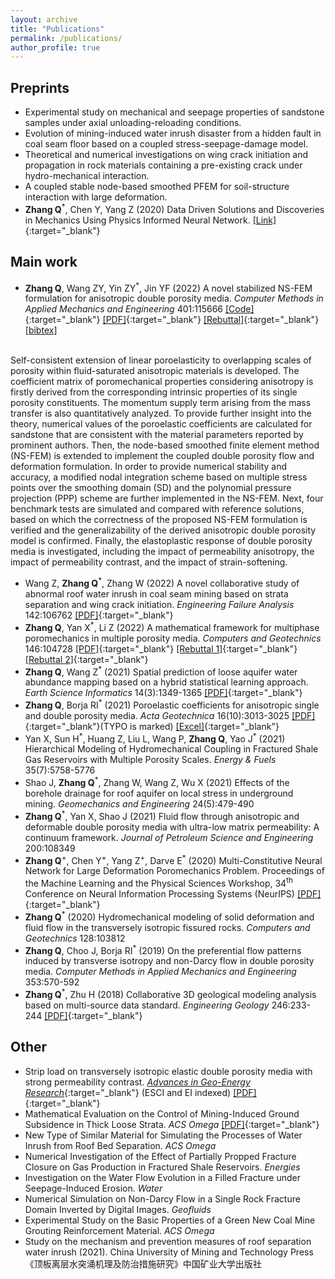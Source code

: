 ```yaml
---
layout: archive
title: "Publications"
permalink: /publications/
author_profile: true
---
```


<!-- {% if author.googlescholar %}
  You can also find my articles on <u><a href="{{author.googlescholar}}">my Google Scholar profile</a>.</u>
{% endif %}

{% include base_path %}

{% for post in site.publications reversed %}
  {% include archive-single.html %}
{% endfor %} -->

## Preprints

- Experimental study on mechanical and seepage properties of sandstone samples under axial unloading-reloading conditions.
- Evolution of mining-induced water inrush disaster from a hidden fault in coal seam floor based on a coupled stress-seepage-damage model.
- Theoretical and numerical investigations on wing crack initiation and propagation in rock materials containing a pre-existing crack under hydro-mechanical interaction.
- A coupled stable node-based smoothed PFEM for soil-structure interaction with large deformation.
- **Zhang Q**<sup>\*</sup>, Chen Y, Yang Z (2020) Data Driven Solutions and Discoveries in Mechanics Using Physics Informed Neural Network. [[Link]](https://doi.org/10.20944/preprints202006.0258.v1){:target="_blank"}



## Main work

- **Zhang Q**, Wang ZY, Yin ZY<sup>\*</sup>, Jin YF (2022) A novel stabilized NS-FEM formulation for anisotropic double porosity media. *Computer Methods in Applied Mechanics and Engineering* 401:115666 [[Code]](https://github.com/qizhang94/GEOKEYFEM_HM/releases){:target="_blank"} [[PDF]](../files/CMAME_115666.pdf){:target="_blank"} [[Rebuttal]](../files/CMAME_115666_Rebuttal.pdf){:target="_blank"}
    [<a href="javascript:void(0)" onclick="(function(target, id) { if ($('#' + id).css('display') == 'block') { $('#' + id).hide('fast'); $(target).text('Summary') } else { $('#' + id).show('fast'); $(target).text('Summary▲') } })(this, 'bibtex-ZhangCMAME22');">bibtex</a>]
<div id="bibtex-ZhangCMAME22" style="white-space: pre-wrap;">
Self-consistent extension of linear poroelasticity to overlapping scales of porosity within fluid-saturated anisotropic materials is developed. The coefficient matrix of poromechanical properties considering anisotropy is firstly derived from the corresponding intrinsic properties of its single porosity constituents. The momentum supply term arising from the mass transfer is also quantitatively analyzed. To provide further insight into the theory, numerical values of the poroelastic coefficients are calculated for sandstone that are consistent with the material parameters reported by prominent authors. Then, the node-based smoothed finite element method (NS-FEM) is extended to implement the coupled double porosity flow and deformation formulation. In order to provide numerical stability and accuracy, a modified nodal integration scheme based on multiple stress points over the smoothing domain (SD) and the polynomial pressure projection (PPP) scheme are further implemented in the NS-FEM. Next, four benchmark tests are simulated and compared with reference solutions, based on which the correctness of the proposed NS-FEM formulation is verified and the generalizability of the derived anisotropic double porosity model is confirmed. Finally, the elastoplastic response of double porosity media is investigated, including the impact of permeability anisotropy, the impact of permeability contrast, and the impact of strain-softening.
</div>

- Wang Z, **Zhang Q**<sup>\*</sup>, Zhang W (2022) A novel collaborative study of abnormal roof water inrush in coal seam mining based on strata separation and wing crack initiation. *Engineering Failure Analysis* 142:106762 [[PDF]](../files/EFA_106762.pdf){:target="_blank"}
- **Zhang Q**, Yan X<sup>\*</sup>, Li Z (2022) A mathematical framework for multiphase poromechanics in multiple porosity media. *Computers and Geotechnics* 146:104728 [[PDF]](../files/CAGT_104728.pdf){:target="_blank"} [[Rebuttal 1]](../files/CAGT_104728_Rebuttal-pdf){:target="_blank"} [[Rebuttal 2]](../files/CAGT_104728_Rebuttal2.pdf){:target="_blank"}
- **Zhang Q**, Wang Z<sup>\*</sup> (2021) Spatial prediction of loose aquifer water abundance mapping based on a hybrid statistical learning approach. *Earth Science Informatics* 14(3):1349-1365 [[PDF]](../files/ESIN_202-pdf){:target="_blank"}
- **Zhang Q**, Borja RI<sup>\*</sup> (2021) Poroelastic coefficients for anisotropic single and double porosity media. *Acta Geotechnica* 16(10):3013-3025 [[PDF]](../files/ACTA_GEOT.pdf){:target="_blank"}(TYPO is marked) [[Excel]](https://github.com/qizhang94/GEOKEYFEM_HM/releases/tag/v4.0.0){:target="_blank"}
- Yan X, Sun H<sup>\*</sup>, Huang Z, Liu L, Wang P, **Zhang Q**, Yao J<sup>\*</sup> (2021) Hierarchical Modeling of Hydromechanical Coupling in Fractured Shale Gas Reservoirs with Multiple Porosity Scales. *Energy & Fuels* 35(7):5758-5776
- Shao J, **Zhang Q**<sup>\*</sup>, Zhang W, Wang Z, Wu X (2021) Effects of the borehole drainage for roof aquifer on local stress in underground mining. *Geomechanics and Engineering* 24(5):479-490
- **Zhang Q**<sup>\*</sup>, Yan X, Shao J (2021) Fluid flow through anisotropic and deformable double porosity media with ultra-low matrix permeability: A continuum framework. *Journal of Petroleum Science and Engineering* 200:108349
- **Zhang Q**<sup>\+</sup>, Chen Y<sup>\+</sup>, Yang Z<sup>\+</sup>, Darve E<sup>\*</sup> (2020) Multi-Constitutive Neural Network for Large Deformation Poromechanics Problem. Proceedings of the Machine Learning and the Physical Sciences Workshop, 34<sup>th</sup> Conference on Neural Information Processing Systems (NeurIPS) [[PDF]](../files/2010.15549.pdf){:target="_blank"}
- **Zhang Q**<sup>\*</sup> (2020) Hydromechanical modeling of solid deformation and fluid flow in the transversely isotropic fissured rocks. *Computers and Geotechnics* 128:103812
- **Zhang Q**, Choo J, Borja RI<sup>\*</sup> (2019) On the preferential flow patterns induced by transverse isotropy and non-Darcy flow in double porosity media. *Computer Methods in Applied Mechanics and Engineering* 353:570-592
- **Zhang Q**<sup>\*</sup>, Zhu H (2018) Collaborative 3D geological modeling analysis based on multi-source data standard. *Engineering Geology* 246:233-244 [[PDF]](../files/ENGEO-myfirstsci.pdf){:target="_blank"}


## Other

- Strip load on transversely isotropic elastic double porosity media with strong permeability contrast. [*Advances in Geo-Energy Research*](https://www.yandy-ager.com/index.php/ager/index){:target="_blank"} (ESCI and EI indexed) [[PDF]](../files/AGER_20210402.pdf){:target="_blank"}
- Mathematical Evaluation on the Control of Mining-Induced Ground Subsidence in Thick Loose Strata. *ACS Omega* [[PDF]](../files/ACSO.pdf){:target="_blank"}
- New Type of Similar Material for Simulating the Processes of Water Inrush from Roof Bed Separation. *ACS Omega*
- Numerical Investigation of the Effect of Partially Propped Fracture Closure on Gas Production in Fractured Shale Reservoirs. *Energies*
- Investigation on the Water Flow Evolution in a Filled Fracture under Seepage-Induced Erosion. *Water*
- Numerical Simulation on Non-Darcy Flow in a Single Rock Fracture Domain Inverted by Digital Images. *Geofluids*
- Experimental Study on the Basic Properties of a Green New Coal Mine Grouting Reinforcement Material. *ACS Omega*
- Study on the mechanism and prevention measures of roof separation water inrush (2021). China University of Mining and Technology Press《顶板离层水突涌机理及防治措施研究》中国矿业大学出版社
